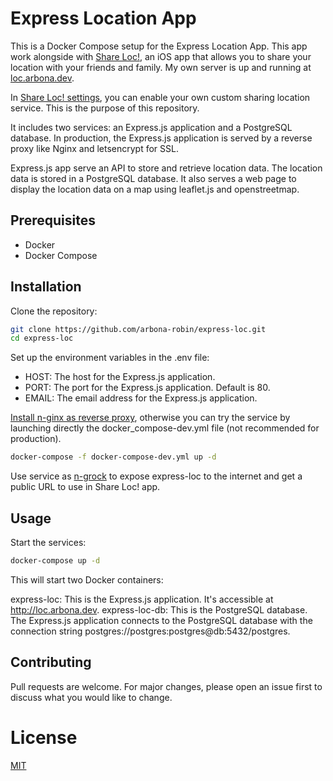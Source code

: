 # Express Location App

This is a Docker Compose setup for the Express Location App. This app work alongside with [Share Loc!](https://apps.apple.com/us/app/share-loc/id6477746560), an iOS app that allows you to share your location with your friends and family. My own server is up and running at [loc.arbona.dev](http://loc.arbona.dev).

In [Share Loc! settings](https://apps.apple.com/us/app/share-loc/id6477746560), you can enable your own custom sharing location service. This is the purpose of this repository.

It includes two services: an Express.js application and a PostgreSQL database. In production, the Express.js application is served by a reverse proxy like Nginx and letsencrypt for SSL.

Express.js app serve an API to store and retrieve location data. The location data is stored in a PostgreSQL database. It also serves a web page to display the location data on a map using leaflet.js and openstreetmap.

## Prerequisites

- Docker
- Docker Compose

## Installation

Clone the repository:

```bash
git clone https://github.com/arbona-robin/express-loc.git
cd express-loc
```

Set up the environment variables in the .env file:
- HOST: The host for the Express.js application. 
- PORT: The port for the Express.js application. Default is 80.
- EMAIL: The email address for the Express.js application. 


[Install n-ginx as reverse proxy](https://linuxhandbook.com/nginx-reverse-proxy-docker/amp/), otherwise you can try the service by launching directly the docker_compose-dev.yml file (not recommended for production). 

```bash
docker-compose -f docker-compose-dev.yml up -d
```

Use service as [n-grock](https://ngrok.com/) to expose express-loc to the internet and get a public URL to use in Share Loc! app. 


## Usage
Start the services:
```bash
docker-compose up -d
```

This will start two Docker containers:

express-loc: This is the Express.js application. It's accessible at http://loc.arbona.dev.
express-loc-db: This is the PostgreSQL database.
The Express.js application connects to the PostgreSQL database with the connection string postgres://postgres:postgres@db:5432/postgres.

## Contributing
Pull requests are welcome. For major changes, please open an issue first to discuss what you would like to change.

# License

[MIT](https://choosealicense.com/licenses/mit/) 